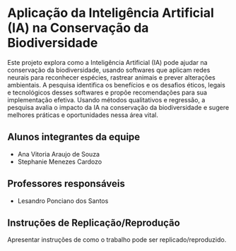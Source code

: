 # Aplicação da Inteligência Artificial (IA) na Conservação da Biodiversidade

Este projeto explora como a Inteligência Artificial (IA) pode ajudar na conservação da biodiversidade, usando softwares que aplicam redes neurais para reconhecer espécies, rastrear animais e prever alterações ambientais. A pesquisa identifica os benefícios e os desafios éticos, legais e tecnológicos desses softwares e propõe recomendações para sua implementação efetiva. Usando métodos qualitativos e regressão, a pesquisa avalia o impacto da IA na conservação da biodiversidade e sugere melhores práticas e oportunidades nessa área vital.

## Alunos integrantes da equipe

* Ana Vitoria Araujo de Souza
* Stephanie Menezes Cardozo

## Professores responsáveis

* Lesandro Ponciano dos Santos 

## Instruções de Replicação/Reprodução

Apresentar instruções de como o trabalho pode ser replicado/reproduzido.
